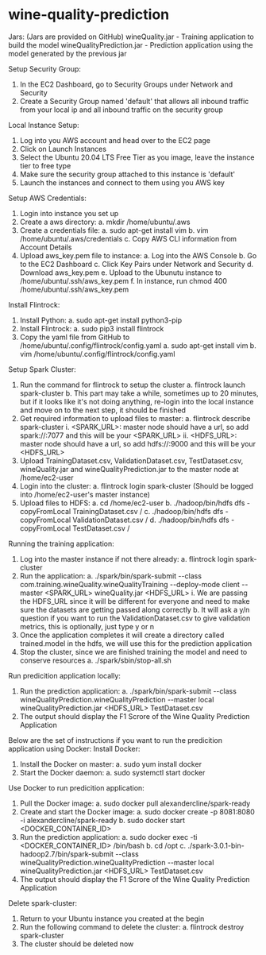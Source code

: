# wine-quality-prediction

Jars: (Jars are provided on GitHub)
wineQuality.jar - Training application to build the model
wineQualityPrediction.jar - Prediction application using the model generated by the previous jar

Setup Security Group: 
1. In the EC2 Dashboard, go to Security Groups under Network and Security
2. Create a Security Group named 'default' that allows all inbound traffic from your local ip and all inbound traffic on the security group

Local Instance Setup:
1. Log into you AWS account and head over to the EC2 page
2. Click on Launch Instances
3. Select the Ubuntu 20.04 LTS Free Tier as you image, leave the instance tier to free type
4. Make sure the security group attached to this instance is 'default'
5. Launch the instances and connect to them using you AWS key

Setup AWS Credentials:
1. Login into instance you set up
2. Create a aws directory:
	a. mkdir /home/ubuntu/.aws
3. Create a credentials file:
	a. sudo apt-get install vim
	b. vim /home/ubuntu/.aws/credentials
	c. Copy AWS CLI information from Account Details
4. Upload aws_key.pem file to instance:
	a. Log into the AWS Console
	b. Go to the EC2 Dashboard
	c. Click Key Pairs under Network and Security
	d. Download aws_key.pem
	e. Upload to the Ubunutu instance to /home/ubuntu/.ssh/aws_key.pem
	f. In instance, run chmod 400 /home/ubuntu/.ssh/aws_key.pem

Install Flintrock:
1. Install Python:
	a. sudo apt-get install python3-pip
2. Install Flintrock:
	a. sudo pip3 install flintrock
3. Copy the yaml file from GitHub to /home/ubuntu/.config/flintrock/config.yaml
	a. sudo apt-get install vim
	b. vim /home/ubuntu/.config/flintrock/config.yaml

Setup Spark Cluster:
1. Run the command for flintrock to setup the cluster
	a. flintrock launch spark-cluster
	b. This part may take a while, sometimes up to 20 minutes, but if it looks like it's not doing anything, re-login into the local instance and move on to the next step, it should be finished
2. Get required information to upload files to master:
	a. flintrock describe spark-cluster 
		i. <SPARK_URL>: master node should have a url, so add spark://<URL>:7077 and this will be your <SPARK_URL>
		ii. <HDFS_URL>: master node should have a url, so add hdfs://<URL>:9000 and this will be your <HDFS_URL>
3. Upload TrainingDataset.csv, ValidationDataset.csv, TestDataset.csv, wineQuality.jar and wineQualityPrediction.jar to the master node at /home/ec2-user
4. Login into the cluster:
	a. flintrock login spark-cluster (Should be logged into /home/ec2-user's master instance)
5. Upload files to HDFS:
	a. cd /home/ec2-user
	b. ./hadoop/bin/hdfs dfs -copyFromLocal TrainingDataset.csv /
	c. ./hadoop/bin/hdfs dfs -copyFromLocal ValidationDataset.csv / 
	d. ./hadoop/bin/hdfs dfs -copyFromLocal TestDataset.csv /
	
Running the training application:
1. Log into the master instance if not there already:
	a. flintrock login spark-cluster
2. Run the application:
	a. ./spark/bin/spark-submit --class com.training.wineQuality.wineQualityTraining --deploy-mode client --master <SPARK_URL> wineQuality.jar <HDFS_URL>
		i. We are passing the HDFS_URL since it will be different for everyone and need to make sure the datasets are getting passed along correctly
	b. It will ask a y/n question if you want to run the ValidationDataset.csv to give validation metrics, this is optionally, just type y or n
3. Once the application completes it will create a directory called trained.model in the hdfs, we will use this for the prediction application
4. Stop the cluster, since we are finished training the model and need to conserve resources
	a. ./spark/sbin/stop-all.sh

Run predicition application locally:
1. Run the prediction application:
	a. ./spark/bin/spark-submit --class wineQualityPrediction.wineQualityPrediction --master local wineQualityPrediction.jar <HDFS_URL> TestDataset.csv
2. The output should display the F1 Scrore of the Wine Quality Prediction Application

Below are the set of instructions if you want to run the predicition application using Docker:
Install Docker:
1. Install the Docker on master:
	a. sudo yum install docker
2. Start the Docker daemon:
	a. sudo systemctl start docker
	
Use Docker to run predicition application:
1. Pull the Docker image:
	a. sudo docker pull alexandercline/spark-ready
2. Create and start the Docker image:
	a. sudo docker create -p 8081:8080 -i alexandercline/spark-ready
	b. sudo docker start <DOCKER_CONTAINER_ID>
3. Run the prediction application:
	a. sudo docker exec -ti <DOCKER_CONTAINER_ID> /bin/bash
	b. cd /opt
	c. ./spark-3.0.1-bin-hadoop2.7/bin/spark-submit --class wineQualityPrediction.wineQualityPrediction --master local wineQualityPrediction.jar <HDFS_URL> TestDataset.csv
4. The output should display the F1 Scrore of the Wine Quality Prediction Application

Delete spark-cluster:
1. Return to your Ubuntu instance you created at the begin
2. Run the following command to delete the cluster:
	a. flintrock destroy spark-cluster
3. The cluster should be deleted now
